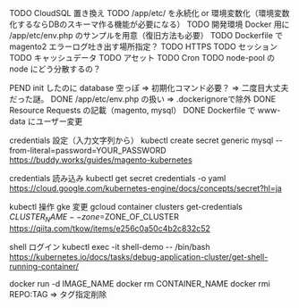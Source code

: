 
TODO CloudSQL 置き換え
TODO /app/etc/ を永続化 or 環境変数化（環境変数化するならDBのスキーマ作る機能が必要になる）
TODO 開発環境 Docker 用に /app/etc/env.php のサンプルを用意（復旧方法も必要）
TODO Dockerfile で magento2 エラーログ吐き出す場所指定？
TODO HTTPS
TODO セッション
TODO キャッシュデータ
TODO アセット
TODO Cron
TODO node-pool の node にどう分散するの？

PEND init したのに database 空っぽ => 初期化コマンド必要？ => 二度目大丈夫だった謎。
DONE /app/etc/env.php の扱い => .dockerignoreで除外
DONE Resource Requests の記載（magento, mysql）
DONE Dockerfile で www-data にユーザー変更

credentials 設定（入力文字列から）
kubectl create secret generic mysql --from-literal=password=YOUR_PASSWORD
https://buddy.works/guides/magento-kubernetes

credentials 読み込み
kubectl get secret credentials -o yaml
https://cloud.google.com/kubernetes-engine/docs/concepts/secret?hl=ja

kubectl 操作 gke 変更
gcloud container clusters get-credentials $CLUSTER_NAME --zone=$ZONE_OF_CLUSTER
https://qiita.com/tkow/items/e256c0a50c4b2c832c52

shell ログイン
kubectl exec -it shell-demo -- /bin/bash
https://kubernetes.io/docs/tasks/debug-application-cluster/get-shell-running-container/

docker run -d IMAGE_NAME
docker rm CONTAINER_NAME
docker rmi REPO:TAG => タグ指定削除